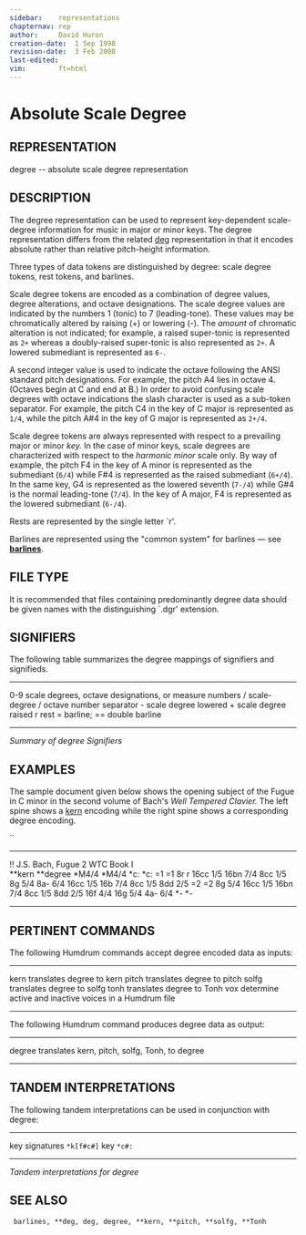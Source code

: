```yaml
---
sidebar:	representations
chapternav:	rep
author:		David Huron
creation-date:	1 Sep 1998
revision-date:	3 Feb 2000
last-edited:	
vim:		ft=html
---
```



Absolute Scale Degree
================================================

## REPRESENTATION ##

<span class="rep">degree</span> -- absolute scale degree representation

## DESCRIPTION ##

The <span class="rep">degree</span> representation can be used to represent
key-dependent scale-degree information for music in major or minor
keys. The <span class="rep">degree</span> representation differs from the related
[<span class="rep">deg</span>](deg.rep.html) representation in that it encodes absolute
rather than relative pitch-height information.

Three types of data tokens are distinguished by <span class="rep">degree</span>: scale
degree tokens, rest tokens, and barlines.

Scale degree tokens are encoded as a combination of degree values,
degree alterations, and octave designations. The scale degree values
are indicated by the numbers 1 (tonic) to 7 (leading-tone). These
values may be chromatically altered by raising (+) or lowering (-).
The *amount* of chromatic alteration is not indicated; for example, a
raised super-tonic is represented as `2+` whereas a doubly-raised
super-tonic is also represented as `2+`. A lowered submediant is
represented as `6-`.

A second integer value is used to indicate the octave following the
ANSI standard pitch designations. For example, the pitch A4 lies in
octave 4. (Octaves begin at C and end at B.) In order to avoid
confusing scale degrees with octave indications the slash character is
used as a sub-token separator. For example, the pitch C4 in the key of
C major is represented as `1/4`, while the pitch A\#4 in the key of G
major is represented as `2+/4`.

Scale degree tokens are always represented with respect to a
prevailing major or minor *key.* In the case of minor keys, scale
degrees are characterized with respect to the *harmonic minor* scale
only. By way of example, the pitch F4 in the key of A minor is
represented as the submediant (`6/4`) while F\#4 is represented as the
raised submediant (`6+/4`). In the same key, G4 is represented as the
lowered seventh (`7-/4`) while G\#4 is the normal leading-tone
(`7/4`). In the key of A major, F4 is represented as the lowered
submediant (`6-/4`).

Rests are represented by the single letter \`r\'.

Barlines are represented using the \"common system\" for barlines &mdash;
see [**barlines**](barlines.rep.html).

## FILE TYPE ##

It is recommended that files containing predominantly <span class="rep">degree</span> data
should be given names with the distinguishing \`.dgr\' extension.

## SIGNIFIERS ##

The following table summarizes the <span class="rep">degree</span> mappings of
signifiers and signifieds.

----- --------------------------------------------------------
0-9   scale degrees, octave designations, or measure numbers
/     scale-degree / octave number separator
\-    scale degree lowered
\+    scale degree raised
r     rest
=     barline; == double barline
----- --------------------------------------------------------

*Summary of <span class="rep">degree</span> Signifiers*

## EXAMPLES ##

The sample document given below shows the opening subject of the Fugue
in C minor in the second volume of Bach's *Well Tempered Clavier.*
The left spine shows a [<span class="rep">kern</span>](kern.rep.html) encoding while
the right spine shows a corresponding <span class="rep">degree</span> encoding.

``

---------------------------------- ------------
!! J.S. Bach, Fugue 2 WTC Book I   
\*\*kern                           \*\*degree
\*M4/4                             \*M4/4
\*c:                               \*c:
=1                                 =1
8r                                 r
16cc                               1/5
16bn                               7/4
8cc                                1/5
8g                                 5/4
8a-                                6/4
16cc                               1/5
16b                                7/4
8cc                                1/5
8dd                                2/5
=2                                 =2
8g                                 5/4
16cc                               1/5
16bn                               7/4
8cc                                1/5
8dd                                2/5
16f                                4/4
16g                                5/4
4a-                                6/4
\*-                                \*-
---------------------------------- ------------

## PERTINENT COMMANDS ##

The following Humdrum commands accept <span class="rep">degree</span> encoded data as
inputs:

-- ------------------------------------- --------------------------------------------------------

<span class="tool">kern</span>     translates <span class="rep">degree</span> to <span class="rep">kern</span>
<span class="tool">pitch</span>   translates <span class="rep">degree</span> to <span class="rep">pitch</span>
<span class="tool">solfg</span>   translates <span class="rep">degree</span> to <span class="rep">solfg</span>
<span class="tool">tonh</span>     translates <span class="rep">degree</span> to <span class="rep">Tonh</span>
<span class="tool">vox</span>       determine active and inactive voices in a Humdrum file

-- ------------------------------------- --------------------------------------------------------

The following Humdrum command produces <span class="rep">degree</span> data as output:

-- --------------------------------------- ----------------------------------------------------------------------------------------

<span class="tool">degree</span>   translates <span class="rep">kern</span>, <span class="rep">pitch</span>, <span class="rep">solfg</span>, <span class="rep">Tonh</span>, to <span class="rep">degree</span>
-- --------------------------------------- ----------------------------------------------------------------------------------------

## TANDEM INTERPRETATIONS ##

The following tandem interpretations can be used in conjunction with
<span class="rep">degree</span>:

---------------- ------------
key signatures   `*k[f#c#]`
key              `*c#:`
---------------- ------------

*Tandem interpretations for <span class="rep">degree</span>*

## SEE ALSO ##

` barlines, **deg, deg, degree, **kern, **pitch, **solfg, **Tonh`

